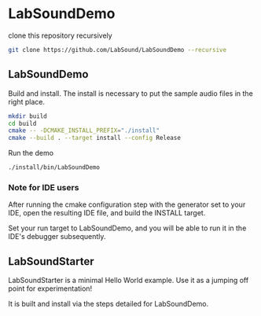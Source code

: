 # LabSoundDemo

clone this repository recursively

```sh
git clone https://github.com/LabSound/LabSoundDemo --recursive
```

## LabSoundDemo

Build and install. The install is necessary to put the sample audio files in the right place.

```sh
mkdir build
cd build
cmake -- -DCMAKE_INSTALL_PREFIX="./install"
cmake --build . --target install --config Release
```

Run the demo

```sh
./install/bin/LabSoundDemo
```

### Note for IDE users

After running the cmake configuration step with the generator set to your IDE, open the resulting IDE file, and build the INSTALL target.

Set your run target to LabSoundDemo, and you will be able to run it in the IDE's debugger subsequently.

## LabSoundStarter

LabSoundStarter is a minimal Hello World example. Use it as a jumping off point for experimentation!

It is built and install via the steps detailed for LabSoundDemo.

